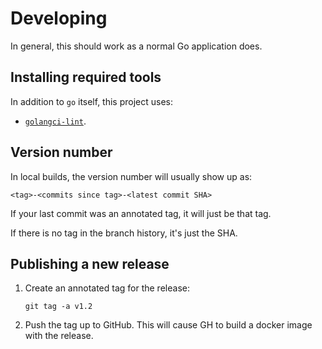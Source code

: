 # Developing

In general, this should work as a normal Go application does.

## Installing required tools

In addition to `go` itself, this project uses:

- [`golangci-lint`](https://golangci-lint.run/usage/install/).

## Version number

In local builds, the version number will usually show up as:

    <tag>-<commits since tag>-<latest commit SHA>

If your last commit was an annotated tag, it will just be that tag.

If there is no tag in the branch history, it's just the SHA.

## Publishing a new release

1. Create an annotated tag for the release:
   
       git tag -a v1.2

1. Push the tag up to GitHub. This will cause GH to build a
    docker image with the release.
